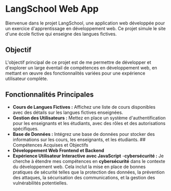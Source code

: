 # LangSchool Web App

Bienvenue dans le projet LangSchool, une application web développée pour un exercice d'apprentissage en développement web. Ce projet simule le site d'une école fictive qui enseigne des langues fictives.

## Objectif

L'objectif principal de ce projet est de me permettre de développer et d'explorer un large éventail de compétences en développement web, en mettant en œuvre des fonctionnalités variées pour une expérience utilisateur complète.

## Fonctionnalités Principales

- **Cours de Langues Fictives :** Affichez une liste de cours disponibles avec des détails sur les langues fictives enseignées.
- **Gestion des Utilisateurs :** Mettez en place un système d'authentification pour les enseignants et les étudiants, avec des rôles et des autorisations spécifiques.
- **Base de Données :** Intégrez une base de données pour stocker des informations sur les cours, les enseignants, et les étudiants. ## Compétences Acquises et Objectifs
- **Développement Web Frontend et Backend**
- **Expérience Utilisateur Interactive avec JavaScript**
-**cybersécurité :** Je cherche à étendre mes compétences en **cybersécurité** dans le contexte du développement web. Cela inclut la mise en place de bonnes pratiques de sécurité telles que la protection des données, la prévention des attaques, la sécurisation des communications, et la gestion des vulnérabilités potentielles.



